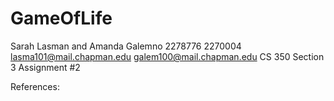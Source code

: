 # GameOfLife

Sarah Lasman and Amanda Galemno
2278776          2270004
lasma101@mail.chapman.edu  galem100@mail.chapman.edu
CS 350 Section 3
Assignment #2

References: 
